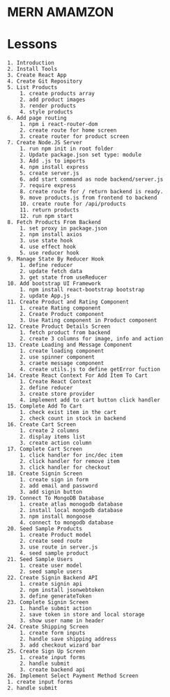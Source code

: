 # MERN AMAMZON

# Lessons

    1. Introduction
    2. Install Tools
    3. Create React App
    4. Create Git Repository
    5. List Products
        1. create products array
        2. add product images
        3. render products
        4. style products
    6. Add page routing
        1. npm i react-router-dom
        2. create route for home screen
        3. create router for product screen
    7. Create Node.JS Server
        1. run npm init in root folder
        2. Update package.json set type: module
        3. Add .js to imports
        4. npm install express
        5. create server.js
        6. add start command as node backend/server.js
        7. require express
        8. create route for / return backend is ready.
        9. move products.js from frontend to backend
        10. create route for /api/products
        11. return products
        12. run npm start
    8. Fetch Products From Backend
        1. set proxy in package.json
        2. npm install axios
        3. use state hook
        4. use effect hook
        5. use reducer hook
    9. Manage State By Reducer Hook
        1. define reducer
        2. update fetch data
        3. get state from useReducer
    10. Add bootstrap UI Framework
        1. npm install react-bootstrap bootstrap
        2. update App.js
    11. Create Product and Rating Component
        1. create Rating component
        2. Create Product component
        3. Use Rating component in Product component
    12. Create Product Details Screen
        1. fetch product from backend
        2. create 3 columns for image, info and action
    13. Create Loading and Message Component
        1. create loading component
        2. use spinner component
        3. craete message component
        4. create utils.js to define getError fuction
    14. Create React Context For Add Item To Cart
        1. Create React Context
        2. define reducer
        3. create store provider
        4. implement add to cart button click handler
    15. Complete Add To Cart
        1. check exist item in the cart
        2. check count in stock in backend
    16. Create Cart Screen
        1. create 2 columns
        2. display items list
        3. create action column
    17. Complete Cart Screen
        1. click handler for inc/dec item
        2. click handler for remove item
        3. click handler for checkout
    18. Create Signin Screen
        1. create sign in form
        2. add email and password
        3. add signin button
    19. Connect To MongoDB Database
        1. create atlas monogodb database
        2. install local mongodb database
        3. npm install mongoose
        4. connect to mongodb database
    20. Seed Sample Products
        1. create Product model
        2. create seed route
        3. use route in server.js
        4. seed sample product
    21. Seed Sample Users
        1. create user model
        2. seed sample users
    22. Create Signin Backend API
        1. create signin api
        2. npm install jsonwebtoken
        3. define generateToken
    23. Complete Signin Screen
        1. handle submit action
        2. save token in store and local storage
        3. show user name in header
    24. Create Shipping Screen
        1. create form inputs
        2. handle save shipping address
        3. add checkout wizard bar
    25. Create Sign Up Screen
        1. create input forms
        2. handle submit
        3. create backend api
    26. Implement Select Payment Method Screen
    1. create input forms
    2. handle submit
